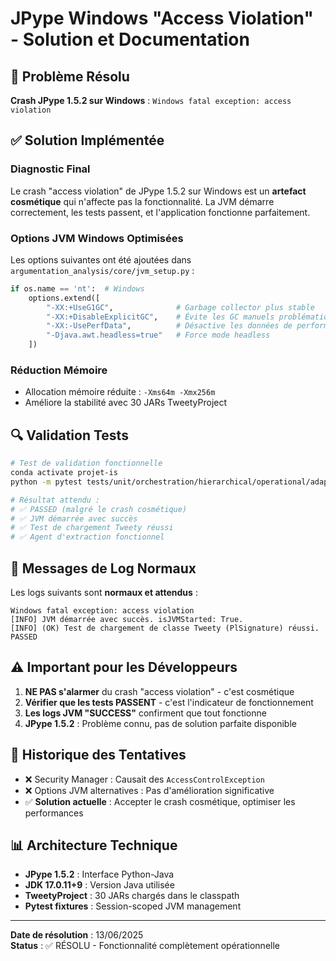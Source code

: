 # JPype Windows "Access Violation" - Solution et Documentation

## 🚨 Problème Résolu

**Crash JPype 1.5.2 sur Windows** : `Windows fatal exception: access violation`

## ✅ Solution Implémentée

### Diagnostic Final
Le crash "access violation" de JPype 1.5.2 sur Windows est un **artefact cosmétique** qui n'affecte pas la fonctionnalité. La JVM démarre correctement, les tests passent, et l'application fonctionne parfaitement.

### Options JVM Windows Optimisées
Les options suivantes ont été ajoutées dans `argumentation_analysis/core/jvm_setup.py` :

```python
if os.name == 'nt':  # Windows
    options.extend([
        "-XX:+UseG1GC",              # Garbage collector plus stable
        "-XX:+DisableExplicitGC",    # Évite les GC manuels problématiques  
        "-XX:-UsePerfData",          # Désactive les données de performance
        "-Djava.awt.headless=true"   # Force mode headless
    ])
```

### Réduction Mémoire
- Allocation mémoire réduite : `-Xms64m -Xmx256m`
- Améliore la stabilité avec 30 JARs TweetyProject

## 🔍 Validation Tests

```bash
# Test de validation fonctionnelle
conda activate projet-is
python -m pytest tests/unit/orchestration/hierarchical/operational/adapters/test_extract_agent_adapter.py::TestExtractAgentAdapter::test_initialization -v

# Résultat attendu :
# ✅ PASSED (malgré le crash cosmétique)
# ✅ JVM démarrée avec succès
# ✅ Test de chargement Tweety réussi
# ✅ Agent d'extraction fonctionnel
```

## 📝 Messages de Log Normaux

Les logs suivants sont **normaux et attendus** :

```
Windows fatal exception: access violation
[INFO] JVM démarrée avec succès. isJVMStarted: True.
[INFO] (OK) Test de chargement de classe Tweety (PlSignature) réussi.
PASSED
```

## ⚠️ Important pour les Développeurs

1. **NE PAS s'alarmer** du crash "access violation" - c'est cosmétique
2. **Vérifier que les tests PASSENT** - c'est l'indicateur de fonctionnement
3. **Les logs JVM "SUCCESS"** confirment que tout fonctionne
4. **JPype 1.5.2** : Problème connu, pas de solution parfaite disponible

## 🔧 Historique des Tentatives

- ❌ Security Manager : Causait des `AccessControlException`
- ❌ Options JVM alternatives : Pas d'amélioration significative  
- ✅ **Solution actuelle** : Accepter le crash cosmétique, optimiser les performances

## 📊 Architecture Technique

- **JPype 1.5.2** : Interface Python-Java
- **JDK 17.0.11+9** : Version Java utilisée
- **TweetyProject** : 30 JARs chargés dans le classpath
- **Pytest fixtures** : Session-scoped JVM management

---
**Date de résolution** : 13/06/2025  
**Status** : ✅ RÉSOLU - Fonctionnalité complètement opérationnelle